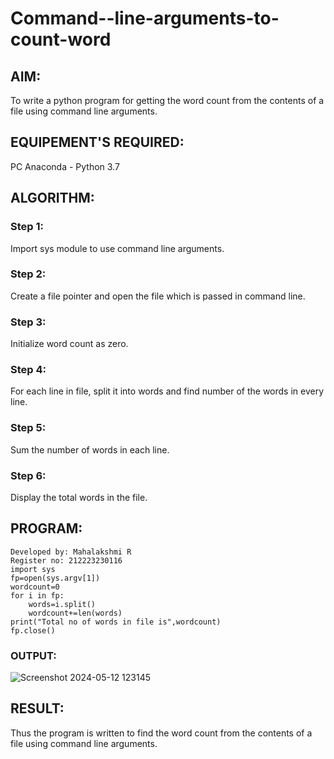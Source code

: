 # Command--line-arguments-to-count-word
## AIM:
To write a python program for getting the word count from the contents of a file using command line arguments.
## EQUIPEMENT'S REQUIRED: 
PC
Anaconda - Python 3.7
## ALGORITHM: 
### Step 1:
Import sys module to use command line arguments.
### Step 2: 
Create a file pointer and open the file which is passed in command line. 
### Step 3: 
Initialize word count as zero.
### Step 4:  
For each line in file, split it into words and find number of the words in every line.
### Step 5: 
Sum the number of words in each line.
### Step 6: 
Display the total words in the file.
## PROGRAM:
```
Developed by: Mahalakshmi R
Register no: 212223230116
import sys
fp=open(sys.argv[1])
wordcount=0
for i in fp:
    words=i.split()
    wordcount+=len(words)
print("Total no of words in file is",wordcount)
fp.close()
```
### OUTPUT:
![Screenshot 2024-05-12 123145](https://github.com/Mahalakshmi230/Command--line-arguments-to-count-word/assets/149365324/f0594d55-8a6c-4f14-b842-9e8fc4013ba8)

## RESULT:
Thus the program is written to find the word count from the contents of a file using command line arguments.
